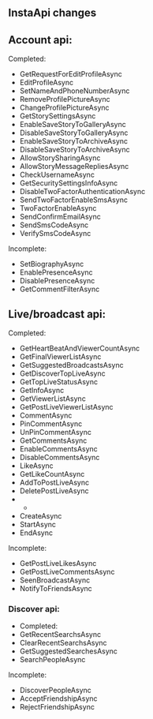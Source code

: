 ## InstaApi changes
## Account api:
Completed:
- GetRequestForEditProfileAsync
- EditProfileAsync
- SetNameAndPhoneNumberAsync
- RemoveProfilePictureAsync
- ChangeProfilePictureAsync
- GetStorySettingsAsync
- EnableSaveStoryToGalleryAsync
- DisableSaveStoryToGalleryAsync
- EnableSaveStoryToArchiveAsync
- DisableSaveStoryToArchiveAsync
- AllowStorySharingAsync
- AllowStoryMessageRepliesAsync
- CheckUsernameAsync
- GetSecuritySettingsInfoAsync
- DisableTwoFactorAuthenticationAsync
- SendTwoFactorEnableSmsAsync
- TwoFactorEnableAsync
- SendConfirmEmailAsync
- SendSmsCodeAsync
- VerifySmsCodeAsync


Incomplete:
- SetBiographyAsync
- EnablePresenceAsync
- DisablePresenceAsync
- GetCommentFilterAsync




## Live/broadcast api:
Completed:
- GetHeartBeatAndViewerCountAsync
- GetFinalViewerListAsync
- GetSuggestedBroadcastsAsync
- GetDiscoverTopLiveAsync
- GetTopLiveStatusAsync
- GetInfoAsync
- GetViewerListAsync
- GetPostLiveViewerListAsync
- CommentAsync
- PinCommentAsync
- UnPinCommentAsync
- GetCommentsAsync
- EnableCommentsAsync
- DisableCommentsAsync
- LikeAsync
- GetLikeCountAsync
- AddToPostLiveAsync
- DeletePostLiveAsync
- - 
- CreateAsync
- StartAsync
- EndAsync

Incomplete:
- GetPostLiveLikesAsync
- GetPostLiveCommentsAsync
- SeenBroadcastAsync
- NotifyToFriendsAsync




### Discover api:
- Completed:
- GetRecentSearchsAsync
- ClearRecentSearchsAsync
- GetSuggestedSearchesAsync
- SearchPeopleAsync

Incomplete:
- DiscoverPeopleAsync
- AcceptFriendshipAsync
- RejectFriendshipAsync
